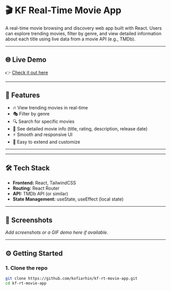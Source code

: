 # 🎬 KF Real-Time Movie App

A real-time movie browsing and discovery web app built with React. Users can explore trending movies, filter by genre, and view detailed information about each title using live data from a movie API (e.g., TMDb).

---

## 🌐 Live Demo

👉 <a href="https://kf-rt-movie-app.vercel.app/" target="_blank">Check it out here</a>

---

## 🚀 Features

- 🔥 View trending movies in real-time
- 🎭 Filter by genre
- 🔍 Search for specific movies
- 📄 See detailed movie info (title, rating, description, release date)
- ⚡ Smooth and responsive UI
- 🔧 Easy to extend and customize

---

---

## 🛠 Tech Stack

- **Frontend:** React, TailwindCSS
- **Routing:** React Router
- **API:** TMDb API (or similar)
- **State Management:** useState, useEffect (local state)

---

## 📸 Screenshots

_Add screenshots or a GIF demo here if available._

---

## ⚙️ Getting Started

### 1. Clone the repo

```bash
git clone https://github.com/kofiarhin/kf-rt-movie-app.git
cd kf-rt-movie-app
```
